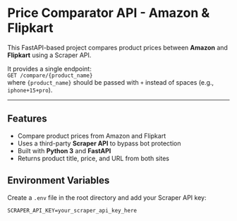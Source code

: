 # Price Comparator API - Amazon & Flipkart

This FastAPI-based project compares product prices between **Amazon** and **Flipkart** using a Scraper API.

It provides a single endpoint:  
`GET /compare/{product_name}`  
where `{product_name}` should be passed with `+` instead of spaces (e.g., `iphone+15+pro`).

---

## Features

- Compare product prices from Amazon and Flipkart
- Uses a third-party **Scraper API** to bypass bot protection
- Built with **Python 3** and **FastAPI**
- Returns product title, price, and URL from both sites

## Environment Variables

Create a `.env` file in the root directory and add your Scraper API key:

`SCRAPER_API_KEY=your_scraper_api_key_here`